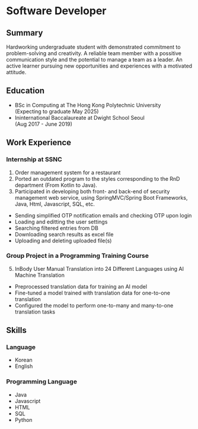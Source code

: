 # Software Developer 

## Summary
Hardworking undergraduate student with demonstrated commitment to problem-solving and creativity. A reliable team member with a possitive communication style and the potential to manage a team as a leader. An active learner pursuing new opportunities and experiences with a motivated attitude.

## Education
- BSc in Computing at The Hong Kong Polytechnic University <br> (Expecting to graduate May 2025)
- Ininternational Baccalaureate at Dwight School Seoul <br> (Aug 2017 - June 2019)

## Work Experience
### Internship at SSNC
1. Order management system for a restaurant
2. Ported an outdated program to the styles corresponding to the RnD department (From Kotlin to Java).
3. Participated in developing both front- and back-end of security management web service, using SpringMVC/Spring Boot Frameworks, Java, Html, Javascript, SQL, etc.
  - Sending simplified OTP notification emails and checking OTP upon login
  - Loading and editting the user settings
  - Searching filtered entries from DB
  - Downloading search results as excel file
  - Uploading and deleting uploaded file(s)

### Group Project in a Programming Training Course
5. InBody User Manual Translation into 24 Different Languages using AI Machine Translation
  - Preprocessed translation data for training an AI model
  - Fine-tuned a model trained with translation data for one-to-one translation
  - Configured the model to perform one-to-many and many-to-one translation tasks

## Skills
### Language
- Korean
- English

### Programming Language
- Java
- Javascript
- HTML
- SQL
- Python
